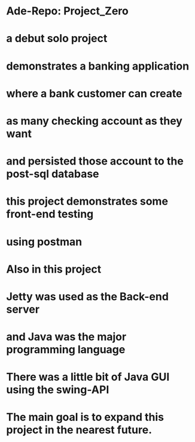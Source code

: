 # Ade-Repo: Project_Zero
# a debut solo project
# demonstrates a banking application
# where a bank customer can create
# as many checking account as they want 
# and persisted those account to the post-sql database
# this project demonstrates some front-end testing 
# using postman
# Also in this project
# Jetty was used as the Back-end server
# and Java was the major programming language
# There was a little bit of Java GUI using the swing-API
# The main goal is to expand this project in the nearest future.
